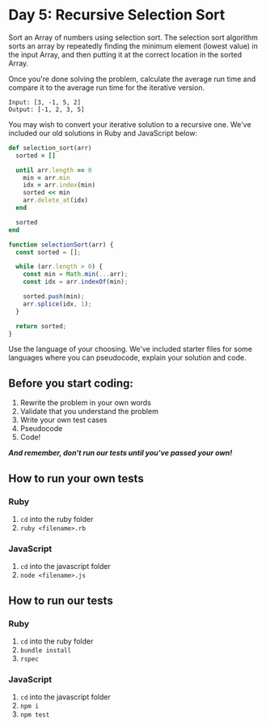 # Day 5: Recursive Selection Sort

Sort an Array of numbers using selection sort. The selection sort algorithm sorts an array by repeatedly finding the minimum element (lowest value) in the input Array, and then putting it at the correct location in the sorted Array.

Once you're done solving the problem, calculate the average run time and compare it to the average run time for the iterative version.

```
Input: [3, -1, 5, 2]
Output: [-1, 2, 3, 5]
```

You may wish to convert your iterative solution to a recursive one. We've included our old solutions in Ruby and JavaScript below:

```ruby
def selection_sort(arr)
  sorted = []  

  until arr.length == 0
    min = arr.min
    idx = arr.index(min)
    sorted << min
    arr.delete_at(idx)
  end

  sorted
end
```

```javascript
function selectionSort(arr) {
  const sorted = [];

  while (arr.length > 0) {
    const min = Math.min(...arr);
    const idx = arr.indexOf(min);

    sorted.push(min);
    arr.splice(idx, 1);
  }

  return sorted;
}
```

Use the language of your choosing. We've included starter files for some languages where you can pseudocode, explain your solution and code.

## Before you start coding:

1. Rewrite the problem in your own words
2. Validate that you understand the problem
3. Write your own test cases
4. Pseudocode
5. Code!

**_And remember, don't run our tests until you've passed your own!_**

## How to run your own tests

### Ruby

1. `cd` into the ruby folder
2. `ruby <filename>.rb`

### JavaScript

1. `cd` into the javascript folder
2. `node <filename>.js`

## How to run our tests

### Ruby

1. `cd` into the ruby folder
2. `bundle install`
3. `rspec`

### JavaScript

1. `cd` into the javascript folder
2. `npm i`
3. `npm test`
